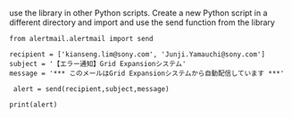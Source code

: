 use the library in other Python scripts. 
Create a new Python script in a different directory and 
import and use the send function from the library

```
from alertmail.alertmail import send

recipient = ['kianseng.lim@sony.com', 'Junji.Yamauchi@sony.com']
subject = '【エラー通知】Grid Expansionシステム'
message = '*** このメールはGrid Expansionシステムから自動配信しています ***'

 alert = send(recipient,subject,message)

print(alert) 

```